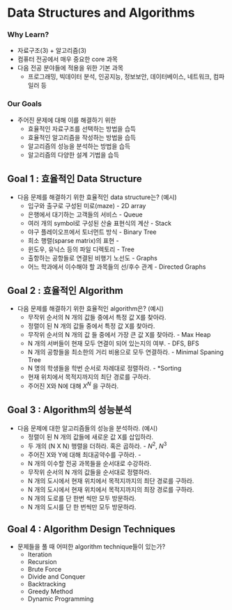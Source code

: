 # Data Structures and Algorithms

### Why Learn?
- 자료구조(3) + 알고리즘(3)
- 컴퓨터 전공에서 매우 중요한 core 과목
- 다음 전공 분야들에 적용을 위한 기본 과목
  - 프로그래밍, 빅데이터 분석, 인공지능, 정보보안, 데이터베이스, 네트워크, 컴파일러 등

### Our Goals
- 주어진 문제에 대해 이를 해결하기 위한
  - 효율적인 자료구조를 선택하는 방법을 습득
  - 효율적인 알고리즘을 작성하는 방법을 습득
  - 알고리즘의 성능을 분석하는 방법을 습득
  - 알고리즘의 다양한 설계 기법을 습득
  
## Goal 1 : 효율적인 Data Structure
- 다음 문제를 해결하기 위한 효율적인 data structure는? (예시)
  - 입구와 출구로 구성된 미로(maze) - 2D array
  - 은행에서 대기하는 고객들의 서비스 - Queue
  - 여러 개의 symbol로 구성된 산술 표현식의 계산 - Stack
  - 야구 플레이오프에서 토너먼트 방식 - Binary Tree
  - 희소 행렬(sparse matrix)의 표현 -
  - 윈도우, 유닉스 등의 파일 디렉토리 - Tree
  - 출항하는 공항들로 연결된 비행기 노선도 - Graphs
  - 어느 학과에서 이수해야 할 과목들의 선/후수 관계 - Directed Graphs
  
  
## Goal 2 : 효율적인 Algorithm
- 다음 문제를 해결하기 위한 효율적인 algorithm은? (예시)
  - 무작위 순서의 N 개의 값들 중에서 특정 값 X를 찾아라.
  - 정렬이 된 N 개의 값들 중에서 특정 값 X를 찾아라.
  - 무작위 순서의 N 개의 값 들 중에서 가장 큰 값 X를 찾아라. - Max Heap
  - N 개의 서버들이 현재 모두 연결이 되어 있는지의 여부. - DFS, BFS
  - N 개의 공항들을 최소한의 거리 비용으로 모두 연결하라. - Minimal Spaning Tree
  - N 명의 학생들을 학번 순서로 차례대로 정렬하라. - *Sorting
  - 현재 위치에서 목적지까지의 최단 경로를 구하라.
  - 주어진 X와 N에 대해 $X^N$ 을 구하라.
  

## Goal 3 : Algorithm의 성능분석
- 다음 문제에 대한 알고리즘들의 성능을 분석하라. (예시)
  - 정렬이 된 N 개의 값들에 새로운 값 X를 삽입하라.
  - 두 개의 (N X N) 행렬을 더하라. 혹은 곱하라. - $N^2$, $N^3$
  - 주어진 X와 Y에 대해 최대공약수를 구하라. - 
  - N 개의 이수할 전공 과목들을 순서대로 수강하라.
  - 무작위 순서의 N 개의 값들을 순서대로 정렬하라.
  - N 개의 도시에서 현재 위치에서 목적지까지의 최단 경로를 구하라.
  - N 개의 도시에서 현재 위치에서 목적지까지의 최장 경로를 구하라.
  - N 개의 도로를 단 한번 씩만 모두 방문하라.
  - N 개의 도시를 단 한 번씩만 모두 방문하라.
  
## Goal 4 : Algorithm Design Techniques
- 문제들을 풀 때 어떠한 algorithm technique들이 있는가?
  - Iteration
  - Recursion
  - Brute Force
  - Divide and Conquer
  - Backtracking
  - Greedy Method
  - Dynamic Programming
 
 
